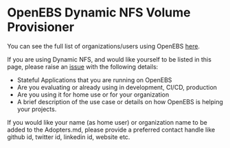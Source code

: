 # OpenEBS Dynamic NFS Volume Provisioner

You can see the full list of organizations/users using OpenEBS [here](https://github.com/openebs/openebs/blob/HEAD/ADOPTERS.md).

If you are using Dynamic NFS, and would like yourself to be listed in this page, please raise an [issue](https://github.com/openebs/dynamic-nfs-provisioner/issues/new?assignees=&labels=&template=become-an-adopter.md&title=%5BADOPTER%5D) with the following details:

- Stateful Applications that you are running on OpenEBS
- Are you evaluating or already using in development, CI/CD, production
- Are you using it for home use or for your organization
- A brief description of the use case or details on how OpenEBS is helping your projects.


If you would like your name (as home user) or organization name to be added to the Adopters.md, please provide a preferred contact handle like github id, twitter id, linkedin id, website etc.
